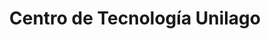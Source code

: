 ---
title: "Centro de Tecnología Unilago"
url: /bogota-d-c/centro-de-tecnologia-unilago/
shop: centro comercial
---